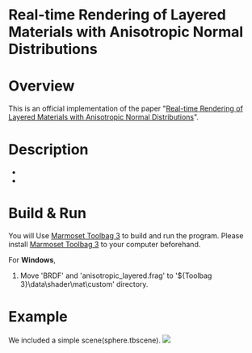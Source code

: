 Real-time Rendering of Layered Materials with Anisotropic Normal Distributions
===

# Overview

This is an official implementation of the paper "[Real-time Rendering of Layered Materials with Anisotropic Normal Distributions](https://tatsy.github.io/projects/anisolayer19/)".

# Description
- 
- 

# Build & Run
You will 
Use [Marmoset Toolbag 3](https://marmoset.co/toolbag/) to build and run the program.
Please install [Marmoset Toolbag 3](https://marmoset.co/toolbag/) to your computer beforehand.

For **Windows**, 
1. Move 'BRDF' and 'anisotropic_layered.frag' to '${Toolbag 3}\data\shader\mat\custom' directory.

# Example

We included a simple scene(sphere.tbscene).
![](./figs/example.png)